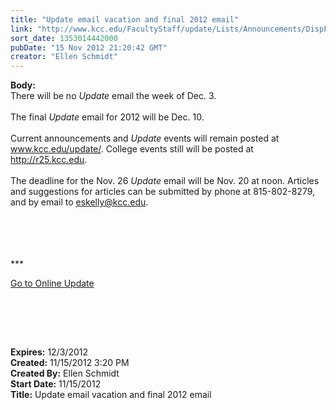 ```yaml
---
title: "Update email vacation and final 2012 email"
link: "http://www.kcc.edu/FacultyStaff/update/Lists/Announcements/DispForm.aspx?ID=912"
sort_date: 1353014442000
pubDate: "15 Nov 2012 21:20:42 GMT"
creator: "Ellen Schmidt"
---
```


<div><b>Body:</b> <div class="ExternalClassF59B1F33F9E34D09B0956288B94E30EB"><div>There will be no <em>Update</em> email the week of Dec. 3.</div>
<div> </div>
<div>The final <em>Update</em> email for 2012 will be Dec. 10.</div>
<div> </div>
<div>Current announcements and <em>Update</em> events will remain posted at <a href="/update">www.kcc.edu/update/</a>. College events still will be posted at <a href="http://r25.kcc.edu/">http://r25.kcc.edu</a>.<br />    <br />The deadline for the Nov. 26 <em>Update</em> email will be Nov. 20 at noon. Articles and suggestions for articles can be submitted by phone at 815-802-8279, and by email to <a href="mailto:eskelly@kcc.edu">eskelly@kcc.edu</a>.</div>
<div> </div>
<div> </div>
<div>
<div> </div>
<div> </div>
<div>
<p>***</p>
<p><a href="/FacultyStaff/update/Pages/dailyupdate.aspx">Go to Online Update</a></p>
<p> </p>
<p> </p></div></div>
<div> </div></div></div>
<div><b>Expires:</b> 12/3/2012</div>
<div><b>Created:</b> 11/15/2012 3:20 PM</div>
<div><b>Created By:</b> Ellen Schmidt</div>
<div><b>Start Date:</b> 11/15/2012</div>
<div><b>Title:</b> Update email vacation and final 2012 email</div>
